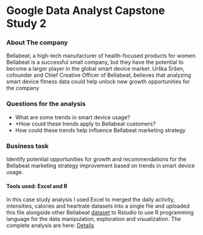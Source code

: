 # Google Data Analyst Capstone Study 2
### About The company
Bellabeat, a high-tech manufacturer of health-focused products for women. Bellabeat is a successful small company, but they have the potential to become a larger player in the global smart device market. Urška Sršen, cofounder and Chief Creative Officer of Bellabeat, believes that analyzing smart device fitness data could help unlock new growth opportunities for the company

### Questions for the analysis
* What are some trends in smart device usage?
* *How could these trends apply to Bellabeat customers? 
* How could these trends help influence Bellabeat marketing strategy

### Business task
Identify potential opportunities for growth and recommendations for the Bellabeat marketing strategy improvement based on trends in smart device usage.

#### Tools used: Excel and R
In this case study analysis I used Excel to merged the daily activity, intensities, calories and heartrate datasets into a single file and uploaded
this file alongside other Bellabeat [dataset](https://www.kaggle.com/datasets/arashnic/fitbit) to Rstudio to use R programming language for the data manipulation, exploration and visualization. The complete analysis are here:
[Details](https://ejay4real.github.io/bellabeat/)
